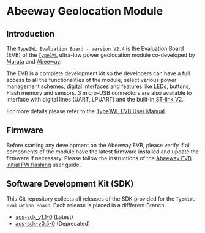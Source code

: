 
# Abeeway Geolocation Module

## Introduction

The `Type1WL Evaluation Board - version V2.4` is the Evaluation Board (EVB) of the
[`Type1WL`](https://www.abeeway.com/wp-content/uploads/2022/04/Abeeway_Geolocation-module-data-sheet_2022-v05.pdf)
ultra-low power geolocation module co-developed by
[Murata](https://www.murata.com) and [Abeeway](https://www.abeeway.com/).

The EVB is a complete development kit so the developers can have a full access to all the
functionalities of the module, select various power management schemes, digital interfaces
and features like LEDs, buttons, Flash memory and sensors. 3 micro-USB connectors are also
available to interface with digital lines (UART, LPUART) and the built-in
[ST-link V2](https://www.st.com/en/development-tools/st-link-v2.html).

For more details please refer to the [Type1WL EVB User Manual](docs/Type1WL-EVB_user_manual.pdf).

## Firmware

Before starting any development on the Abeeway EVB, please verify if all components of the module have the latest firmware
installed and update the firmware if necessary. Please follow the instructions of the
[Abeeway EVB initial FW flashing](docs/Type1WL-EVB_first_flash.md) user guide.

## Software Development Kit (SDK)

This Git repository collects all releases of the SDK provided for the `Type1WL Evaluation Board`.
Each release is placed in a diffferent Branch.

- [aos-sdk_v1.1-0](https://github.com/Abeeway/abeeway-geolocation-module/tree/aos-sdk_v1.1-0) (Latest)
- [aos-sdk-v0.5-0](https://github.com/Abeeway/abeeway-geolocation-module/tree/aos-sdk-release-V0.5-0-2023.02.24) (Deprecated)
